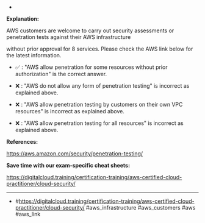 *

**Explanation:**

AWS customers are welcome to carry out security assessments or penetration tests against their AWS infrastructure

without prior approval for 8 services. Please check the AWS link below for the latest information.

* ✅ :  "AWS allow penetration for some resources without prior authorization" is the correct answer.

* ❌ :  "AWS do not allow any form of penetration testing" is incorrect as explained above.

* ❌ :  "AWS allow penetration testing by customers on their own VPC resources" is incorrect as explained above.

* ❌ :  "AWS allow penetration testing for all resources" is incorrect as explained above.

**References:**

<https://aws.amazon.com/security/penetration-testing/>

**Save time with our exam-specific cheat sheets:**

<https://digitalcloud.training/certification-training/aws-certified-cloud-practitioner/cloud-security/>

----
* #<https://digitalcloud.training/certification-training/aws-certified-cloud-practitioner/cloud-security/> #aws_infrastructure #aws_customers #aws #aws_link
